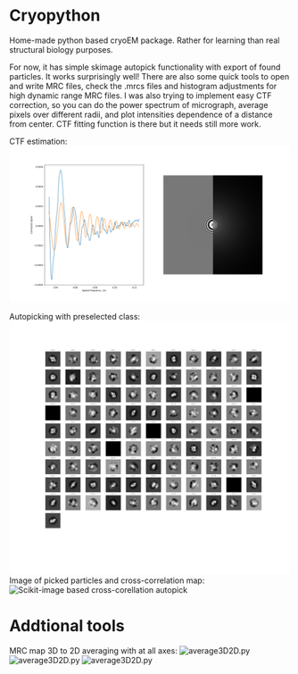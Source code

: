 # Cryopython
Home-made python based cryoEM package. Rather for learning than real structural biology purposes.

For now, it has simple skimage autopick functionality with export of found particles. It works surprisingly well!
There are also some quick tools to open and write MRC files, check the .mrcs files and histogram adjustments for high dynamic range MRC files. 
I was also trying to implement easy CTF correction, so you can do the power spectrum of micrograph, average pixels over different radii, and plot intensities dependence of a distance from center. CTF fitting function is there but it needs still more work.

CTF estimation:
![CTF fitting (kind of)](https://github.com/dzyla/Cryopython/blob/master/myplot.png)

Autopicking with preselected class:
![Super simple class selection](https://github.com/dzyla/Cryopython/blob/master/myplot1.png)
Image of picked particles and cross-correlation map:
![Scikit-image based cross-corellation autopick](https://github.com/dzyla/Cryopython/blob/master/myplot2.png)

# Addtional tools

MRC map 3D to 2D averaging with at all axes:
![average3D2D.py](https://github.com/dzyla/Cryopython/blob/master/2D1.png)
![average3D2D.py](https://github.com/dzyla/Cryopython/blob/master/2D2.png)
![average3D2D.py](https://github.com/dzyla/Cryopython/blob/master/2D3.png)
